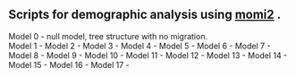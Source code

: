 ## Scripts for demographic analysis using <a href="https://github.com/popgenmethods/momi2">momi2</a> . 

Model 0 - null model, tree structure with no migration.  
Model 1 -
Model 2 -
Model 3 -
Model 4 -
Model 5 -
Model 6 -
Model 7 -
Model 8 -
Model 9 -
Model 10 -
Model 11 -
Model 12 -
Model 13 -
Model 14 -
Model 15 -
Model 16 -
Model 17 -
